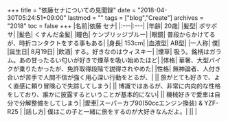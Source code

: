 +++
title = "依藤セナについての見聞録"
date = "2018-04-30T05:24:51+09:00"
lastmod = ""
tags = ["blog","Create"]
archives = "2018"
toc = false
+++
|名前|依藤 セナ|
|:---|:---|
|年齢| 20歳|
|髪型| ボサボサ|
|髪色| くすんだ金髪|
|瞳色| ケンブリッジブルー|
|眼鏡| 普段からかけてるが、時折コンタクトをする事もある|
|身長| 153cm|
|血液型| AB型|
|一人称| 僕|
|誕生日| 8月19日|
|飲酒| する。好きなのはウィスキー|
|煙草| 吸う。銘柄はガラム。あの甘ったるい匂いが好きで煙草を吸い始めたほど|
|体格| 華奢、大型バイクが乗りたかったが、免許取得段階で説得されやめた|
|性格| 無神論者、人付き合いが苦手で人間不信が強く用心深い行動をとるが、|
|| 旅がとても好きで、よく直感に頼り冒険心で失踪してしまう|
|| 博識ではあるが、非常に内向的な性格をしており、誰かに披露するということが基本的にない|
|| 機械好きで愛車は自分で分解整備をしてしまう|
|愛車|スーパーカブ90(50ccエンジン換装) & YZF-R25 |
|話し方| 僕はこの子と一緒に旅をするのが大好きなんだよ。|
|| |
